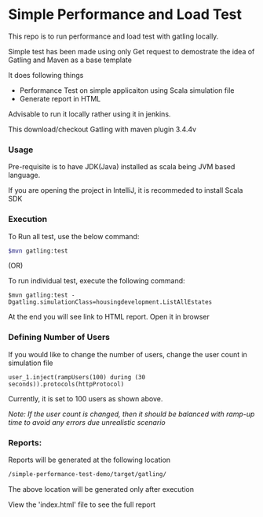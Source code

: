 Simple Performance and Load Test
=========================================

This repo is to run performance and load test with gatling locally.

Simple test has been made using only Get request to demostrate the idea of Gatling and Maven as a base template

It does following things

* Performance Test on simple applicaiton using Scala simulation file
* Generate report in HTML


Advisable to run it locally rather using it in jenkins.

This download/checkout Gatling with maven plugin 3.4.4v

### Usage

Pre-requisite is to have JDK(Java) installed as scala being JVM based language.

If you are opening the project in IntelliJ, it is recommeded to install Scala SDK

### Execution

To Run all test, use the below command:

 ```sh
 $mvn gatling:test
 ```

 (OR)

To run individual test, execute the following command:

    $mvn gatling:test -Dgatling.simulationClass=housingdevelopment.ListAllEstates


At the end you will see link to HTML report. Open it in browser


### Defining Number of Users

If you would like to change the number of users, change the user count in simulation file

```
user_1.inject(rampUsers(100) during (30 seconds)).protocols(httpProtocol)
```

Currently, it is set to 100 users as shown above.


*Note: If the user count is changed, then it should be balanced with ramp-up time to avoid any errors due unrealistic scenario*

### Reports:

Reports will be generated at the following location

```sh
/simple-performance-test-demo/target/gatling/
```

The above location will be generated only after execution

View the 'index.html' file to see the full report